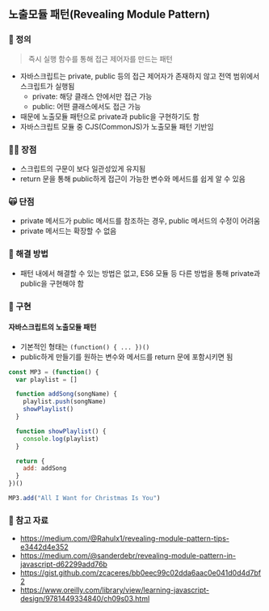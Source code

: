 ## 노출모듈 패턴(Revealing Module Pattern)

### 👻 정의
> 즉시 실행 함수를 통해 접근 제어자를 만드는 패턴
- 자바스크립트는 private, public 등의 접근 제어자가 존재하지 않고 전역 범위에서 스크립트가 실행됨
  - private: 해당 클래스 안에서만 접근 가능
  - public: 어떤 클래스에서도 접근 가능
- 때문에 노출모듈 패턴으로 private과 public을 구현하기도 함
- 자바스크립트 모듈 중 CJS(CommonJS)가 노출모듈 패턴 기반임

### 👼🏻 장점
- 스크립트의 구문이 보다 일관성있게 유지됨
- return 문을 통해 public하게 접근이 가능한 변수와 메서드를 쉽게 알 수 있음

### 🙀 단점
- private 메서드가 public 메서드를 참조하는 경우, public 메서드의 수정이 어려움
- private 메서드는 확장할 수 없음
 
### 🌴 해결 방법
- 패턴 내에서 해결할 수 있는 방법은 없고, ES6 모듈 등 다른 방법을 통해 private과 public을 구현해야 함

### 💬 구현
#### 자바스크립트의 노출모듈 패턴
- 기본적인 형태는 `(function() { ... })()`
- public하게 만들기를 원하는 변수와 메서드를 return 문에 포함시키면 됨
```javascript
const MP3 = (function() {
  var playlist = []

  function addSong(songName) {
    playlist.push(songName)
    showPlaylist()
  }

  function showPlaylist() {
    console.log(playlist)
  }

  return {
    add: addSong
  }
})()

MP3.add("All I Want for Christmas Is You")
```

### 🍟 참고 자료
- https://medium.com/@Rahulx1/revealing-module-pattern-tips-e3442d4e352
- https://medium.com/@sanderdebr/revealing-module-pattern-in-javascript-d62299add76b
- https://gist.github.com/zcaceres/bb0eec99c02dda6aac0e041d0d4d7bf2
- https://www.oreilly.com/library/view/learning-javascript-design/9781449334840/ch09s03.html
